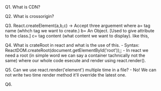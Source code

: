 Q1. What is CDN?

Q2. What is crossorigin?

Q3. React.createElement(a,b,c) -> Accept three arguement
    where
        a= tag name (whhch tag we want to create.)
        b= An Object. [Used to give attribute to the class.]
        c= tag content (what content we want to display).
        like this,
        <!-- 
            const heading = React.createElement('h1',
                {id :'heading'},
                'Hello World Using React !'
            ); 
        -->

Q4. What is crateRoot in react and what is the use of this.
    - Syntax: ReactDOM.createRoot(document.getElementById('root'));;
    - In react we need a root (in simple word we can say a container tachnically not the same) where our whole code esecute and render using react.render().

Q5. Can we use react.render('element') multiple time in a file?
    - No! We can not write two time render method it'll override the latest one.

Q6. 
